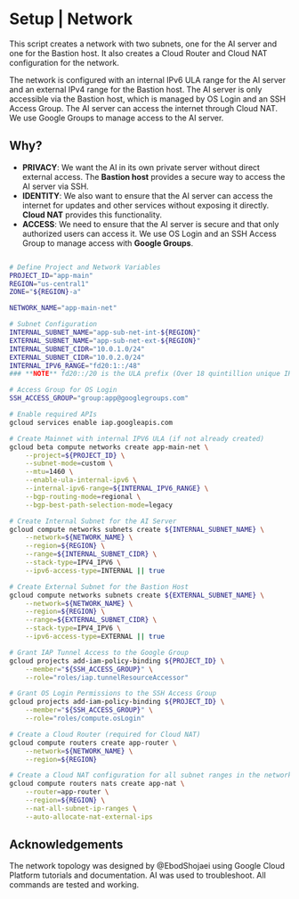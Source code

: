 # Setup | Network

This script creates a network with two subnets, one for the AI server and one for the Bastion host. It also creates a Cloud Router and Cloud NAT configuration for the network.

The network is configured with an internal IPv6 ULA range for the AI server and an external IPv4 range for the Bastion host. The AI server is only accessible via the Bastion host, which is managed by OS Login and an SSH Access Group. The AI server can access the internet through Cloud NAT. We use Google Groups to manage access to the AI server.

## Why?

- **PRIVACY**: We want the AI in its own private server without direct external access. The **Bastion host** provides a secure way to access the AI server via SSH.
- **IDENTITY**: We also want to ensure that the AI server can access the internet for updates and other services without exposing it directly. **Cloud NAT** provides this functionality.
- **ACCESS**: We need to ensure that the AI server is secure and that only authorized users can access it. We use OS Login and an SSH Access Group to manage access with **Google Groups**.

```bash

# Define Project and Network Variables
PROJECT_ID="app-main"
REGION="us-central1"
ZONE="${REGION}-a"

NETWORK_NAME="app-main-net"

# Subnet Configuration
INTERNAL_SUBNET_NAME="app-sub-net-int-${REGION}"
EXTERNAL_SUBNET_NAME="app-sub-net-ext-${REGION}"
INTERNAL_SUBNET_CIDR="10.0.1.0/24"
EXTERNAL_SUBNET_CIDR="10.0.2.0/24"
INTERNAL_IPV6_RANGE="fd20:1::/48"
### **NOTE** fd20::/20 is the ULA prefix (Over 18 quintillion unique IPv6 addresses for our internal network)

# Access Group for OS Login
SSH_ACCESS_GROUP="group:app@googlegroups.com"

# Enable required APIs
gcloud services enable iap.googleapis.com

# Create Mainnet with internal IPV6 ULA (if not already created)
gcloud beta compute networks create app-main-net \
    --project=${PROJECT_ID} \
    --subnet-mode=custom \
    --mtu=1460 \
    --enable-ula-internal-ipv6 \
    --internal-ipv6-range=${INTERNAL_IPV6_RANGE} \
    --bgp-routing-mode=regional \
    --bgp-best-path-selection-mode=legacy

# Create Internal Subnet for the AI Server
gcloud compute networks subnets create ${INTERNAL_SUBNET_NAME} \
    --network=${NETWORK_NAME} \
    --region=${REGION} \
    --range=${INTERNAL_SUBNET_CIDR} \
    --stack-type=IPV4_IPV6 \
    --ipv6-access-type=INTERNAL || true

# Create External Subnet for the Bastion Host
gcloud compute networks subnets create ${EXTERNAL_SUBNET_NAME} \
    --network=${NETWORK_NAME} \
    --region=${REGION} \
    --range=${EXTERNAL_SUBNET_CIDR} \
    --stack-type=IPV4_IPV6 \
    --ipv6-access-type=EXTERNAL || true

# Grant IAP Tunnel Access to the Google Group
gcloud projects add-iam-policy-binding ${PROJECT_ID} \
    --member="${SSH_ACCESS_GROUP}" \
    --role="roles/iap.tunnelResourceAccessor"

# Grant OS Login Permissions to the SSH Access Group
gcloud projects add-iam-policy-binding ${PROJECT_ID} \
    --member="${SSH_ACCESS_GROUP}" \
    --role="roles/compute.osLogin"

# Create a Cloud Router (required for Cloud NAT)
gcloud compute routers create app-router \
    --network=${NETWORK_NAME} \
    --region=${REGION}

# Create a Cloud NAT configuration for all subnet ranges in the network
gcloud compute routers nats create app-nat \
    --router=app-router \
    --region=${REGION} \
    --nat-all-subnet-ip-ranges \
    --auto-allocate-nat-external-ips
```

## Acknowledgements

The network topology was designed by @EbodShojaei using Google Cloud Platform tutorials and documentation. AI was used to troubleshoot. All commands are tested and working.

